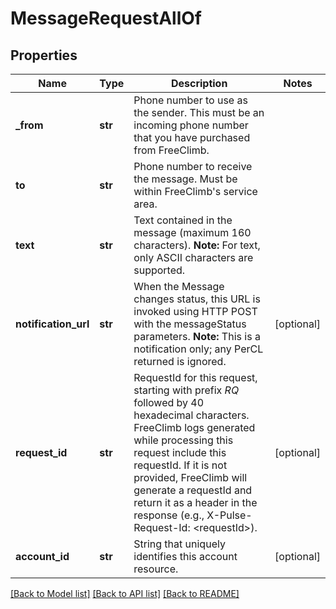 # MessageRequestAllOf

## Properties
Name | Type | Description | Notes
------------ | ------------- | ------------- | -------------
**_from** | **str** | Phone number to use as the sender. This must be an incoming phone number that you have purchased from FreeClimb. | 
**to** | **str** | Phone number to receive the message. Must be within FreeClimb&#39;s service area. | 
**text** | **str** | Text contained in the message (maximum 160 characters).   **Note:** For text, only ASCII characters are supported. | 
**notification_url** | **str** | When the Message changes status, this URL is invoked using HTTP POST with the messageStatus parameters.  **Note:** This is a notification only; any PerCL returned is ignored. | [optional] 
**request_id** | **str** | RequestId for this request, starting with prefix *RQ* followed by 40 hexadecimal characters. FreeClimb logs generated while processing this request include this requestId. If it is not provided, FreeClimb will generate a requestId and return it as a header in the response (e.g., X-Pulse-Request-Id: &lt;requestId&gt;). | [optional] 
**account_id** | **str** | String that uniquely identifies this account resource. | [optional] 

[[Back to Model list]](../README.md#documentation-for-models) [[Back to API list]](../README.md#documentation-for-api-endpoints) [[Back to README]](../README.md)



